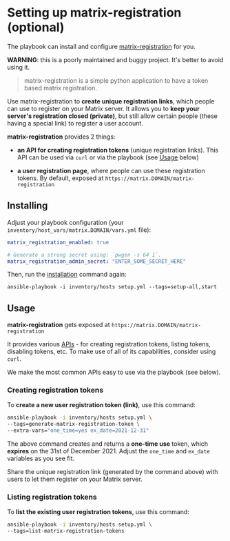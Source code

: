 # Setting up matrix-registration (optional)

The playbook can install and configure [matrix-registration](https://github.com/ZerataX/matrix-registration) for you.

**WARNING**: this is a poorly maintained and buggy project. It's better to avoid using it.

> matrix-registration is a simple python application to have a token based matrix registration.

Use matrix-registration to **create unique registration links**, which people can use to register on your Matrix server. It allows you to **keep your server's registration closed (private)**, but still allow certain people (these having a special link) to register a user account.

**matrix-registration** provides 2 things:

- **an API for creating registration tokens** (unique registration links). This API can be used via `curl` or via the playbook (see [Usage](#usage) below)

- **a user registration page**, where people can use these registration tokens. By default, exposed at `https://matrix.DOMAIN/matrix-registration`


## Installing

Adjust your playbook configuration (your `inventory/host_vars/matrix.DOMAIN/vars.yml` file):

```yaml
matrix_registration_enabled: true

# Generate a strong secret using: `pwgen -s 64 1`.
matrix_registration_admin_secret: "ENTER_SOME_SECRET_HERE"
```

Then, run the [installation](installing.md) command again:

```
ansible-playbook -i inventory/hosts setup.yml --tags=setup-all,start
```


## Usage

**matrix-registration** gets exposed at `https://matrix.DOMAIN/matrix-registration`

It provides various [APIs](https://github.com/ZerataX/matrix-registration/wiki/api) - for creating registration tokens, listing tokens, disabling tokens, etc. To make use of all of its capabilities, consider using `curl`.

We make the most common APIs easy to use via the playbook (see below).


### Creating registration tokens

To **create a new user registration token (link)**, use this command:

```bash
ansible-playbook -i inventory/hosts setup.yml \
--tags=generate-matrix-registration-token \
--extra-vars="one_time=yes ex_date=2021-12-31"
```

The above command creates and returns a **one-time use** token, which **expires** on the 31st of December 2021.
Adjust the `one_time` and `ex_date` variables as you see fit.

Share the unique registration link (generated by the command above) with users to let them register on your Matrix server.


### Listing registration tokens

To **list the existing user registration tokens**, use this command:

```bash
ansible-playbook -i inventory/hosts setup.yml \
--tags=list-matrix-registration-tokens
```
